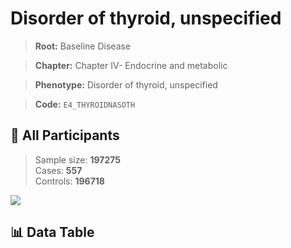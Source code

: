 # Disorder of thyroid, unspecified

> **Root:** Baseline Disease  

> **Chapter:** Chapter IV- Endocrine and metabolic  

> **Phenotype:** Disorder of thyroid, unspecified  

> **Code:** `E4_THYROIDNASOTH`

## 🧪 All Participants  
> Sample size: **197275**  
> Cases: **557**  
> Controls: **196718**
<img src="/Sensitive/Figures/ALL/Incidence/E4_THYROIDNASOTH.png"/>

## 📊 Data Table
<CsvTableMRF src="/Sensitive/Data/ALL/Incidence/COX_E4_THYROIDNASOTH.csv"/>

